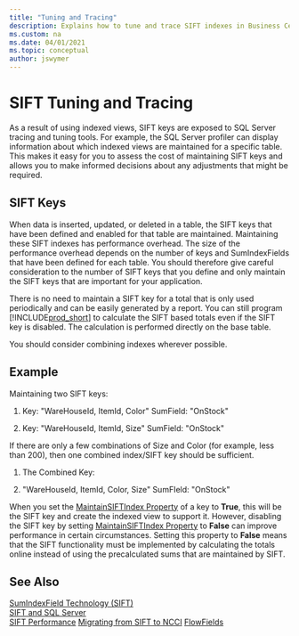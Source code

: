```yaml
---
title: "Tuning and Tracing"
description: Explains how to tune and trace SIFT indexes in Business Central.
ms.custom: na
ms.date: 04/01/2021
ms.topic: conceptual
author: jswymer
---
```

# SIFT Tuning and Tracing
As a result of using indexed views, SIFT keys are exposed to SQL Server tracing and tuning tools. For example, the SQL Server profiler can display information about which indexed views are maintained for a specific table. This makes it easy for you to assess the cost of maintaining SIFT keys and allows you to make informed decisions about any adjustments that might be required.  
  
## SIFT Keys  
 When data is inserted, updated, or deleted in a table, the SIFT keys that have been defined and enabled for that table are maintained. Maintaining these SIFT indexes has performance overhead. The size of the performance overhead depends on the number of keys and SumIndexFields that have been defined for each table. You should therefore give careful consideration to the number of SIFT keys that you define and only maintain the SIFT keys that are important for your application.  
  
 There is no need to maintain a SIFT key for a total that is only used periodically and can be easily generated by a report. You can still program [!INCLUDE[prod_short](includes/prod_short.md)] to calculate the SIFT based totals even if the SIFT key is disabled. The calculation is performed directly on the base table.  
  
 You should consider combining indexes wherever possible.  
  
## Example  
 Maintaining two SIFT keys:  
  
1.  Key: "WareHouseId, ItemId, Color" SumField: "OnStock"  
  
2.  Key: "WareHouseId, ItemId, Size" SumField: "OnStock"  
  
 If there are only a few combinations of Size and Color \(for example, less than 200\), then one combined index/SIFT key should be sufficient.  
  
1.  The Combined Key:  
  
2.  "WareHouseId, ItemId, Color, Size" SumFIeld: "OnStock"  
  
 When you set the [MaintainSIFTIndex Property](properties/devenv-maintainsiftindex-property.md) of a key to **True**, this will be the SIFT key and create the indexed view to support it. However, disabling the SIFT key by setting [MaintainSIFTIndex Property](properties/devenv-maintainsiftindex-property.md)  to **False** can improve performance in certain circumstances. Setting this property to **False** means that the SIFT functionality must be implemented by calculating the totals online instead of using the precalculated sums that are maintained by SIFT.  
  
## See Also

[SumIndexField Technology \(SIFT\)](devenv-sift-technology.md)  
[SIFT and SQL Server](devenv-sift-and-sql-server.md)  
[SIFT Performance](devenv-sift-performance.md)
[Migrating from SIFT to NCCI](devenv-migrating-from-sift-to-ncci.md)
[FlowFields](devenv-flowfields.md)  